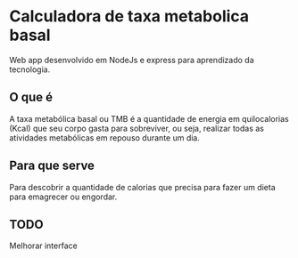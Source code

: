 # Calculadora de taxa metabolica basal

Web app desenvolvido em NodeJs e express para aprendizado da tecnologia.

## O que é

A taxa metabólica basal ou TMB é a quantidade de energia em quilocalorias (Kcal) que seu corpo gasta para sobreviver, ou seja, realizar todas as atividades metabólicas em repouso durante um dia.

## Para que serve 

Para descobrir a quantidade de calorias que precisa para fazer um dieta para emagrecer ou engordar.

## TODO
Melhorar interface
